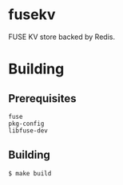 # fusekv
FUSE KV store backed by Redis.

# Building

## Prerequisites
```
fuse
pkg-config
libfuse-dev
```

## Building
```
$ make build
```
